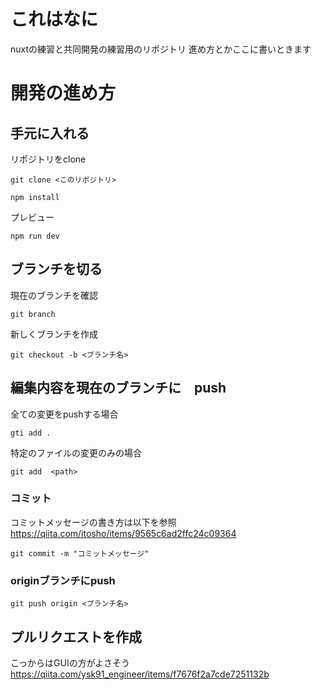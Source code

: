 # これはなに
nuxtの練習と共同開発の練習用のリポジトリ
進め方とかここに書いときます

# 開発の進め方
## 手元に入れる
リポジトリをclone
```
git clone <このリポジトリ>
```

```
npm install
```

プレビュー
```
npm run dev
```

## ブランチを切る
現在のブランチを確認
```
git branch
```

新しくブランチを作成
```
git checkout -b <ブランチ名>
```

## 編集内容を現在のブランチに　push
全ての変更をpushする場合
```
gti add .
```

特定のファイルの変更のみの場合
```
git add  <path>
```

### コミット
コミットメッセージの書き方は以下を参照
https://qiita.com/itosho/items/9565c6ad2ffc24c09364
```
git commit -m "コミットメッセージ"
```

### originブランチにpush
```
git push origin <ブランチ名>
```
## プルリクエストを作成
こっからはGUIの方がよさそう
https://qiita.com/ysk91_engineer/items/f7676f2a7cde7251132b
